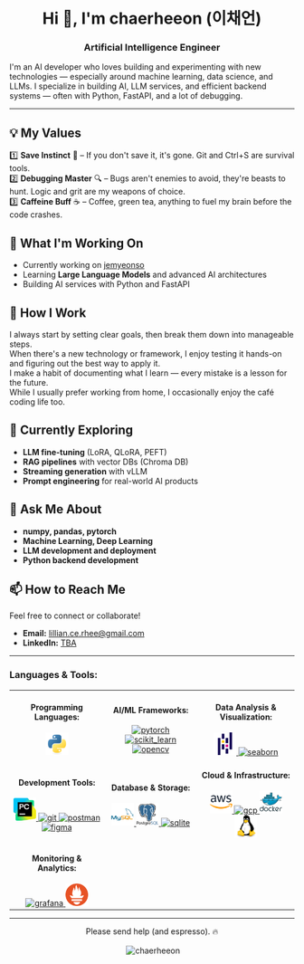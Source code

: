 <h1 align="center">Hi 👋, I'm chaerheeon (이채언)</h1>
<h3 align="center">Artificial Intelligence Engineer</h3>

I'm an AI developer who loves building and experimenting with new technologies — especially around machine learning, data science, and LLMs.
I specialize in building AI, LLM services, and efficient backend systems — often with Python, FastAPI, and a lot of debugging.  

---

## 💡 My Values

1️⃣ **Save Instinct** 💾 – If you don't save it, it's gone. Git and Ctrl+S are survival tools.  
2️⃣ **Debugging Master** 🔍 – Bugs aren't enemies to avoid, they're beasts to hunt. Logic and grit are my weapons of choice.  
3️⃣ **Caffeine Buff** ☕ – Coffee, green tea, anything to fuel my brain before the code crashes.

## 🔭 What I'm Working On
- Currently working on [jemyeonso](https://github.com/je-myeon-so/Jemyeonso-AI)
- Learning **Large Language Models** and advanced AI architectures
- Building AI services with Python and FastAPI

## 🧠 How I Work

I always start by setting clear goals, then break them down into manageable steps.  
When there's a new technology or framework, I enjoy testing it hands-on and figuring out the best way to apply it.  
I make a habit of documenting what I learn — every mistake is a lesson for the future.  
While I usually prefer working from home, I occasionally enjoy the café coding life too.

## 🌱 Currently Exploring
- **LLM fine-tuning** (LoRA, QLoRA, PEFT)
- **RAG pipelines** with vector DBs (Chroma DB)
- **Streaming generation** with vLLM
- **Prompt engineering** for real-world AI products

## 💬 Ask Me About
- **numpy, pandas, pytorch**
- **Machine Learning, Deep Learning**
- **LLM development and deployment**
- **Python backend development**

## 📫 How to Reach Me
Feel free to connect or collaborate!
- **Email:** lillian.ce.rhee@gmail.com
- **LinkedIn:** [TBA](TBA)

---

<h3 align="left">Languages & Tools:</h3>

<table>
<tr>
<td align="center" width="300">
<h4>Programming Languages:</h4>
<a href="https://www.python.org" target="_blank" rel="noreferrer"> <img src="https://raw.githubusercontent.com/devicons/devicon/master/icons/python/python-original.svg" alt="python" width="40" height="40"/> </a>
</td>
<td align="center" width="300">
<h4>AI/ML Frameworks:</h4>
<a href="https://pytorch.org/" target="_blank" rel="noreferrer"> <img src="https://www.vectorlogo.zone/logos/pytorch/pytorch-icon.svg" alt="pytorch" width="40" height="40"/> </a> <a href="https://scikit-learn.org/" target="_blank" rel="noreferrer"> <img src="https://upload.wikimedia.org/wikipedia/commons/0/05/Scikit_learn_logo_small.svg" alt="scikit_learn" width="40" height="40"/> </a> <a href="https://opencv.org/" target="_blank" rel="noreferrer"> <img src="https://www.vectorlogo.zone/logos/opencv/opencv-icon.svg" alt="opencv" width="40" height="40"/> </a>
</td>
<td align="center" width="300">
<h4>Data Analysis & Visualization:</h4>
<a href="https://pandas.pydata.org/" target="_blank" rel="noreferrer"> <img src="https://raw.githubusercontent.com/devicons/devicon/2ae2a900d2f041da66e950e4d48052658d850630/icons/pandas/pandas-original.svg" alt="pandas" width="40" height="40"/> </a> <a href="https://seaborn.pydata.org/" target="_blank" rel="noreferrer"> <img src="https://seaborn.pydata.org/_images/logo-mark-lightbg.svg" alt="seaborn" width="40" height="40"/> </a>
</td>
</tr>
<tr>
<td align="center">
<h4>Development Tools:</h4>
<a href="https://www.jetbrains.com/pycharm/" target="_blank" rel="noreferrer"> <img src="https://raw.githubusercontent.com/devicons/devicon/master/icons/pycharm/pycharm-original.svg" alt="pycharm" width="40" height="40"/> </a> <a href="https://git-scm.com/" target="_blank" rel="noreferrer"> <img src="https://www.vectorlogo.zone/logos/git-scm/git-scm-icon.svg" alt="git" width="40" height="40"/> </a> <a href="https://postman.com" target="_blank" rel="noreferrer"> <img src="https://www.vectorlogo.zone/logos/getpostman/getpostman-icon.svg" alt="postman" width="40" height="40"/> </a> <a href="https://www.figma.com/" target="_blank" rel="noreferrer"> <img src="https://www.vectorlogo.zone/logos/figma/figma-icon.svg" alt="figma" width="40" height="40"/> </a>
</td>
<td align="center">
<h4>Database & Storage:</h4>
<a href="https://www.mysql.com/" target="_blank" rel="noreferrer"> <img src="https://raw.githubusercontent.com/devicons/devicon/master/icons/mysql/mysql-original-wordmark.svg" alt="mysql" width="40" height="40"/> </a> <a href="https://www.postgresql.org" target="_blank" rel="noreferrer"> <img src="https://raw.githubusercontent.com/devicons/devicon/master/icons/postgresql/postgresql-original-wordmark.svg" alt="postgresql" width="40" height="40"/> </a> <a href="https://www.sqlite.org/" target="_blank" rel="noreferrer"> <img src="https://www.vectorlogo.zone/logos/sqlite/sqlite-icon.svg" alt="sqlite" width="40" height="40"/> </a>
</td>
<td align="center">
<h4>Cloud & Infrastructure:</h4>
<a href="https://aws.amazon.com" target="_blank" rel="noreferrer"> <img src="https://raw.githubusercontent.com/devicons/devicon/master/icons/amazonwebservices/amazonwebservices-original-wordmark.svg" alt="aws" width="40" height="40"/> </a> <a href="https://cloud.google.com" target="_blank" rel="noreferrer"> <img src="https://www.vectorlogo.zone/logos/google_cloud/google_cloud-icon.svg" alt="gcp" width="40" height="40"/> </a> <a href="https://www.docker.com/" target="_blank" rel="noreferrer"> <img src="https://raw.githubusercontent.com/devicons/devicon/master/icons/docker/docker-original-wordmark.svg" alt="docker" width="40" height="40"/> </a> <a href="https://www.linux.org/" target="_blank" rel="noreferrer"> <img src="https://raw.githubusercontent.com/devicons/devicon/master/icons/linux/linux-original.svg" alt="linux" width="40" height="40"/> </a>
</td>
</tr>
<tr>
<td align="center">
<h4>Monitoring & Analytics:</h4>
<a href="https://grafana.com" target="_blank" rel="noreferrer"> <img src="https://www.vectorlogo.zone/logos/grafana/grafana-icon.svg" alt="grafana" width="40" height="40"/> </a> <a href="https://prometheus.io/" target="_blank" rel="noreferrer"> <img src="https://raw.githubusercontent.com/devicons/devicon/master/icons/prometheus/prometheus-original.svg" alt="prometheus" width="40" height="40"/> </a>
</td>
<td align="center">

</td>
<td align="center">

</td>
</tr>
</table>

---

<p align="center">Please send help (and espresso). 🔥</p>

<p align="center">&nbsp;<img align="center" src="https://github-readme-stats.vercel.app/api?username=chaerheeon&show_icons=true&locale=en" alt="chaerheeon" /></p>